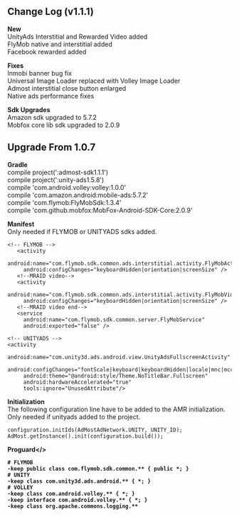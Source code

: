 ## Change Log (v1.1.1)  

<b>New</b>  
UnityAds Interstitial and Rewarded Video added  
FlyMob native and interstitial added  
Facebook rewarded added  

<b>Fixes</b>  
Inmobi banner bug fix  
Universal Image Loader replaced with Volley Image Loader  
Admost interstitial close button enlarged  
Native ads performance fixes  

<b>Sdk Upgrades</b>   
Amazon sdk upgraded to 5.7.2  
Mobfox core lib sdk upgraded to 2.0.9  

## Upgrade From 1.0.7  

<b>Gradle</b>  
compile project(':admost-sdk1.1.1')  
compile project(':unity-ads1.5.8')  
compile 'com.android.volley:volley:1.0.0'  
compile 'com.amazon.android:mobile-ads:5.7.2'  
compile 'com.flymob:FlyMobSdk:1.3.4'  
compile 'com.github.mobfox:MobFox-Android-SDK-Core:2.0.9'  

<b>Manifest</b>  
Only needed if FLYMOB or UNITYADS sdks added.  
```
<!-- FLYMOB -->
   <activity
     android:name="com.flymob.sdk.common.ads.interstitial.activity.FlyMobActivity"
     android:configChanges="keyboardHidden|orientation|screenSize" />
   <!--MRAID video-->
   <activity
     android:name="com.flymob.sdk.common.ads.interstitial.activity.FlyMobVideoActivity"
     android:configChanges="keyboardHidden|orientation|screenSize" />
   <!--MRAID video end-->
   <service
     android:name="com.flymob.sdk.common.server.FlyMobService"
     android:exported="false" />

<!-- UNITYADS -->
<activity
     android:name="com.unity3d.ads.android.view.UnityAdsFullscreenActivity"
     android:configChanges="fontScale|keyboard|keyboardHidden|locale|mnc|mcc|navigation|orientation|screenLayout|screenSize|smallestScreenSize|uiMode|touchscreen"
     android:theme="@android:style/Theme.NoTitleBar.Fullscreen"
     android:hardwareAccelerated="true"
     tools:ignore="UnusedAttribute"/>    
```

<b>Initialization</b>  
The following configuration line have to be added to the AMR initialization. Only needed if unityads added to the project.    

```
configuration.initIds(AdMostAdNetwork.UNITY, UNITY_ID);
AdMost.getInstance().init(configuration.build());
```

<b>Proguard</>  
```
# FLYMOB
-keep public class com.flymob.sdk.common.** { public *; }
# UNITY
-keep class com.unity3d.ads.android.** { *; }
# VOLLEY
-keep class com.android.volley.** { *; }
-keep interface com.android.volley.** { *; }
-keep class org.apache.commons.logging.**
```
